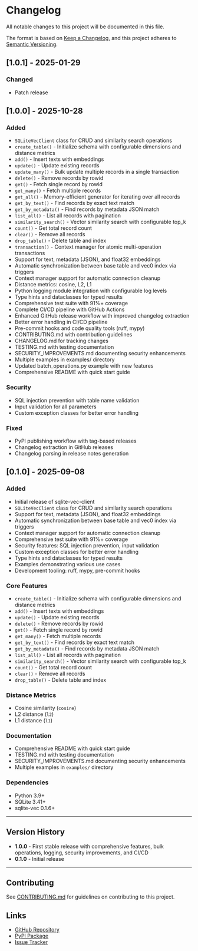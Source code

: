 # Changelog

All notable changes to this project will be documented in this file.

The format is based on [Keep a Changelog](https://keepachangelog.com/en/1.0.0/),
and this project adheres to [Semantic Versioning](https://semver.org/spec/v2.0.0.html).

## [1.0.1] - 2025-01-29

### Changed
- Patch release

## [1.0.0] - 2025-10-28

### Added
- `SQLiteVecClient` class for CRUD and similarity search operations
- `create_table()` - Initialize schema with configurable dimensions and distance metrics
- `add()` - Insert texts with embeddings
- `update()` - Update existing records
- `update_many()` - Bulk update multiple records in a single transaction
- `delete()` - Remove records by rowid
- `get()` - Fetch single record by rowid
- `get_many()` - Fetch multiple records
- `get_all()` - Memory-efficient generator for iterating over all records
- `get_by_text()` - Find records by exact text match
- `get_by_metadata()` - Find records by metadata JSON match
- `list_all()` - List all records with pagination
- `similarity_search()` - Vector similarity search with configurable top_k
- `count()` - Get total record count
- `clear()` - Remove all records
- `drop_table()` - Delete table and index
- `transaction()` - Context manager for atomic multi-operation transactions
- Support for text, metadata (JSON), and float32 embeddings
- Automatic synchronization between base table and vec0 index via triggers
- Context manager support for automatic connection cleanup
- Distance metrics: cosine, L2, L1
- Python logging module integration with configurable log levels
- Type hints and dataclasses for typed results
- Comprehensive test suite with 91%+ coverage
- Complete CI/CD pipeline with GitHub Actions
- Enhanced GitHub release workflow with improved changelog extraction
- Better error handling in CI/CD pipeline
- Pre-commit hooks and code quality tools (ruff, mypy)
- CONTRIBUTING.md with contribution guidelines
- CHANGELOG.md for tracking changes
- TESTING.md with testing documentation
- SECURITY_IMPROVEMENTS.md documenting security enhancements
- Multiple examples in examples/ directory
- Updated batch_operations.py example with new features
- Comprehensive README with quick start guide

### Security
- SQL injection prevention with table name validation
- Input validation for all parameters
- Custom exception classes for better error handling

### Fixed
- PyPI publishing workflow with tag-based releases
- Changelog extraction in GitHub releases
- Changelog parsing in release notes generation

## [0.1.0] - 2025-09-08

### Added
- Initial release of sqlite-vec-client
- `SQLiteVecClient` class for CRUD and similarity search operations
- Support for text, metadata (JSON), and float32 embeddings
- Automatic synchronization between base table and vec0 index via triggers
- Context manager support for automatic connection cleanup
- Comprehensive test suite with 91%+ coverage
- Security features: SQL injection prevention, input validation
- Custom exception classes for better error handling
- Type hints and dataclasses for typed results
- Examples demonstrating various use cases
- Development tooling: ruff, mypy, pre-commit hooks

### Core Features
- `create_table()` - Initialize schema with configurable dimensions and distance metrics
- `add()` - Insert texts with embeddings
- `update()` - Update existing records
- `delete()` - Remove records by rowid
- `get()` - Fetch single record by rowid
- `get_many()` - Fetch multiple records
- `get_by_text()` - Find records by exact text match
- `get_by_metadata()` - Find records by metadata JSON match
- `list_all()` - List all records with pagination
- `similarity_search()` - Vector similarity search with configurable top_k
- `count()` - Get total record count
- `clear()` - Remove all records
- `drop_table()` - Delete table and index

### Distance Metrics
- Cosine similarity (`cosine`)
- L2 distance (`l2`)
- L1 distance (`l1`)

### Documentation
- Comprehensive README with quick start guide
- TESTING.md with testing documentation
- SECURITY_IMPROVEMENTS.md documenting security enhancements
- Multiple examples in `examples/` directory

### Dependencies
- Python 3.9+
- SQLite 3.41+
- sqlite-vec 0.1.6+

---

## Version History

- **1.0.0** - First stable release with comprehensive features, bulk operations, logging, security improvements, and CI/CD
- **0.1.0** - Initial release

---

## Contributing

See [CONTRIBUTING.md](CONTRIBUTING.md) for guidelines on contributing to this project.

## Links

- [GitHub Repository](https://github.com/atasoglu/sqlite-vec-client)
- [PyPI Package](https://pypi.org/project/sqlite-vec-client/)
- [Issue Tracker](https://github.com/atasoglu/sqlite-vec-client/issues)
